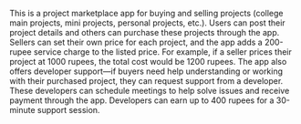 This is a project marketplace app for buying and selling projects (college main projects, mini projects, personal projects, etc.). Users can post their project details and others can purchase these projects through the app. Sellers can set their own price for each project, and the app adds a 200-rupee service charge to the listed price. For example, if a seller prices their project at 1000 rupees, the total cost would be 1200 rupees. The app also offers developer support—if buyers need help understanding or working with their purchased project, they can request support from a developer. These developers can schedule meetings to help solve issues and receive payment through the app. Developers can earn up to 400 rupees for a 30-minute support session. 
